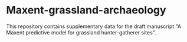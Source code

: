 # Maxent-grassland-archaeology
This repository contains supplementary data for the draft manuscript "A Maxent predictive model for grassland hunter-gatherer sites".
